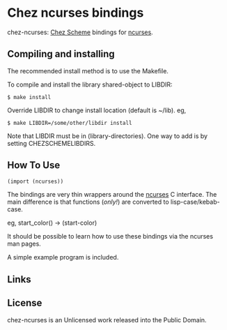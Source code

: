 # Chez ncurses bindings

chez-ncurses: [Chez Scheme] bindings for [ncurses].

## Compiling and installing

The recommended install method is to use the Makefile.

To compile and install the library shared-object to LIBDIR:

    $ make install

Override LIBDIR to change install location (default is ~/lib). eg,

    $ make LIBDIR=/some/other/libdir install

Note that LIBDIR must be in (library-directories). One way to add is by setting CHEZSCHEMELIBDIRS.

## How To Use

```scheme
(import (ncurses))
```
The bindings are very thin wrappers around the [ncurses] C interface. The main difference is that functions (*only!*) are converted to lisp-case/kebab-case.

eg, start_color() -> (start-color)

It should be possible to learn how to use these bindings via the ncurses man pages.

A simple example program is included.

## Links

[Chez Scheme]: https://cisco.github.io/ChezScheme/ "Chez Scheme"
[ncurses]: https://invisible-island.net/ncurses/ "ncurses"

## License

chez-ncurses is an Unlicensed work released into the Public Domain.
